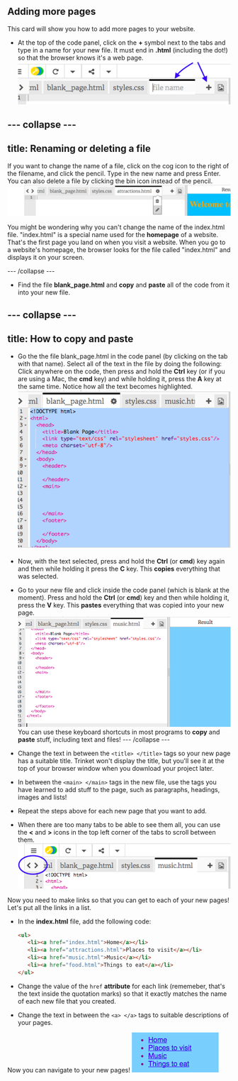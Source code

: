 ## Adding more pages

This card will show you how to add more pages to your website.

- At the top of the code panel, click on the **+** symbol next to the tabs and type in a name for your new file. It must end in **.html** \(including the dot!\) so that the browser knows it's a web page.
![Adding a new file in Trinket](images/tktNewFileArrows.png)

--- collapse ---
---
title: Renaming or deleting a file
---

If you want to change the name of a file, click on the cog icon to the right of the filename, and click the pencil. Type in the new name and press Enter. You can also delete a file by clicking the bin icon instead of the pencil.
![](images/EditFilename.png)

You might be wondering why you can't change the name of the index.html file. "index.html" is a special name used for the **homepage** of a website. That's the first page you land on when you visit a website. When you go to a website's homepage, the browser looks for the file called "index.html" and displays it on your screen.

--- /collapse ---

- Find the file **blank\_page.html** and **copy** and **paste** all of the code from it into your new file.

--- collapse ---
---
title: How to copy and paste
---
- Go the the file blank\_page.html in the code panel \(by clicking on the tab with that name\). Select all of the text in the file by doing the following: Click anywhere on the code, then press and hold the **Ctrl** key \(or if you are using a Mac, the **cmd** key\) and while holding it, press the **A** key at the same time. Notice how all the text becomes highlighted.
![All the code selected in the blank_page.html file](images/egBlankPageSelectAll.png)

- Now, with the text selected, press and hold the **Ctrl** \(or **cmd**\) key again and then while holding it press the **C** key. This **copies** everything that was selected.

- Go to your new file and click inside the code panel \(which is blank at the moment\). Press and hold the **Ctrl** \(or **cmd**\) key and then while holding it, press the **V** key. This **pastes** everything that was copied into your new page.
![After pasting the code into another html file](images/egBlankPageCodePasted.png)
  You can use these keyboard shortcuts in most programs to **copy** and **paste** stuff, including text and files!
--- /collapse ---

- Change the text in between the `<title> </title>` tags so your new page has a suitable title. Trinket won't display the title, but you'll see it at the top of your browser window when you download your project later.

- In between the `<main> </main>` tags in the new file, use the tags you have learned to add stuff to the page, such as paragraphs, headings, images and lists!

- Repeat the steps above for each new page that you want to add. 

- When there are too many tabs to be able to see them all, you can use the **<** and **>** icons in the top left corner of the tabs to scroll between them.
![The buttons for scrolling the tabs](images/tktScrollTabIcons.png)

Now you need to make links so that you can get to each of your new pages! Let's put all the links in a list.

- In the **index.html** file, add the following code:
   ```html
   <ul>
      <li><a href="index.html">Home</a></li>
      <li><a href="attractions.html">Places to visit</a></li>
      <li><a href="music.html">Music</a></li>
      <li><a href="food.html">Things to eat</a></li>
   </ul>
   ```

- Change the value of the `href` **attribute** for each link \(rememeber, that's the text inside the quotation marks\) so that it exactly matches the name of each new file that you created. 

- Change the text in between the `<a> </a>` tags to suitable descriptions of your pages.

Now you can navigate to your new pages! 
![Example list of links on a web page](images/egListOfPageLinks.png)


